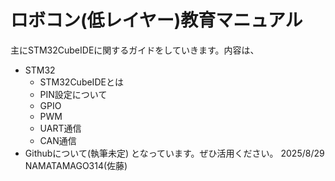 ﻿# ロボコン(低レイヤー)教育マニュアル
 主にSTM32CubeIDEに関するガイドをしていきます。内容は、  
 - STM32
   - STM32CubeIDEとは
   - PIN設定について
   - GPIO
   - PWM
   - UART通信
   - CAN通信
 - Githubについて(執筆未定)
となっています。ぜひ活用ください。
2025/8/29 NAMATAMAGO314(佐藤)


